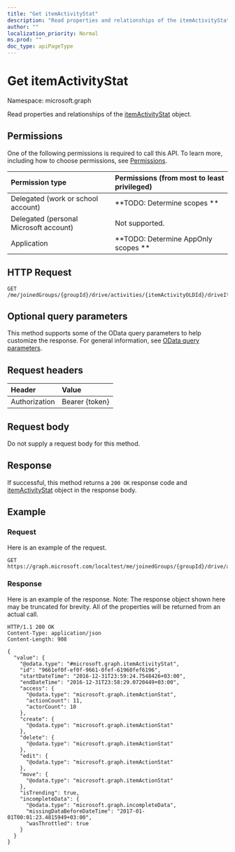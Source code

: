 ```yaml
---
title: "Get itemActivityStat"
description: "Read properties and relationships of the itemActivityStat object."
author: ""
localization_priority: Normal
ms.prod: ""
doc_type: apiPageType
---
```


# Get itemActivityStat

Namespace: microsoft.graph

Read properties and relationships of the [itemActivityStat](../resources/itemactivitystat.md) object.

## Permissions
One of the following permissions is required to call this API. To learn more, including how to choose permissions, see [Permissions](/concepts/permissions-reference.md).

|Permission type|Permissions (from most to least privileged)|
|:---|:---|
|Delegated (work or school account)|**TODO: Determine scopes **|
|Delegated (personal Microsoft account)|Not supported.|
|Application|**TODO: Determine AppOnly scopes **|

## HTTP Request
<!-- {
  "blockType": "ignored"
}
-->
``` http
GET /me/joinedGroups/{groupId}/drive/activities/{itemActivityOLDId}/driveItem/analytics/itemActivityStats/{itemActivityStatId}
```

## Optional query parameters
This method supports some of the OData query parameters to help customize the response. For general information, see [OData query parameters](/graph/query-parameters).

## Request headers
|Header|Value|
|:---|:---|
|Authorization|Bearer {token}|

## Request body
Do not supply a request body for this method.

## Response
If successful, this method returns a `200 OK` response code and [itemActivityStat](../resources/itemactivitystat.md) object in the response body.

## Example

### Request
Here is an example of the request.
<!-- {
  "blockType": "request",
  "name": "get_itemactivitystat"
}
-->
``` http
GET https://graph.microsoft.com/localtest/me/joinedGroups/{groupId}/drive/activities/{itemActivityOLDId}/driveItem/analytics/itemActivityStats/{itemActivityStatId}
```

### Response
Here is an example of the response. Note: The response object shown here may be truncated for brevity. All of the properties will be returned from an actual call.
<!-- {
  "blockType": "response",
  "truncated": true,
  "@odata.type": "microsoft.graph.itemActivityStat"
}
-->
``` http
HTTP/1.1 200 OK
Content-Type: application/json
Content-Length: 908

{
  "value": {
    "@odata.type": "#microsoft.graph.itemActivityStat",
    "id": "9661ef0f-ef0f-9661-0fef-61960fef6196",
    "startDateTime": "2016-12-31T23:59:24.7548426+03:00",
    "endDateTime": "2016-12-31T23:58:29.0720449+03:00",
    "access": {
      "@odata.type": "microsoft.graph.itemActionStat",
      "actionCount": 11,
      "actorCount": 10
    },
    "create": {
      "@odata.type": "microsoft.graph.itemActionStat"
    },
    "delete": {
      "@odata.type": "microsoft.graph.itemActionStat"
    },
    "edit": {
      "@odata.type": "microsoft.graph.itemActionStat"
    },
    "move": {
      "@odata.type": "microsoft.graph.itemActionStat"
    },
    "isTrending": true,
    "incompleteData": {
      "@odata.type": "microsoft.graph.incompleteData",
      "missingDataBeforeDateTime": "2017-01-01T00:01:23.4815949+03:00",
      "wasThrottled": true
    }
  }
}
```

